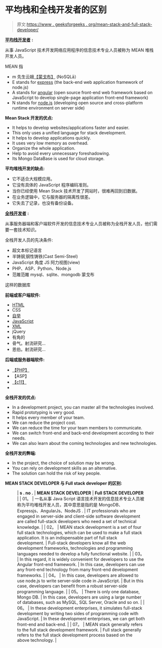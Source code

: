 # 平均栈和全栈开发者的区别

> 原文:[https://www . geeksforgeeks . org/mean-stack-and-full-stack-developer/](https://www.geeksforgeeks.org/difference-between-mean-stack-and-full-stack-developer/)

[**平均栈开发者**](https://www.geeksforgeeks.org/introduction-to-mean-stack/) **:**

从事 JavaScript 技术开发网络应用程序的信息技术专业人员被称为 MEAN 堆栈开发人员。

MEAN 指

*   m 先生云娥[【蒙戈布】](https://www.geeksforgeeks.org/mongodb-an-introduction/) (NoSQLā）
*   E stands for [express](https://www.geeksforgeeks.org/introduction-to-express/) (the back-end web application framework of node.js)
*   A stands for [angular](https://www.geeksforgeeks.org/angularjs-tutorials/) (open source front-end web framework based on JavaScript to develop single-page application front-end framework)
*   N stands for [node.js](https://www.geeksforgeeks.org/nodejs-tutorials/) (developing open source and cross-platform runtime environment on server side)

**Mean Stack 开发的优点:**

*   It helps to develop websites/applications faster and easier.
*   This only uses a unified language for stack development.
*   It helps to develop applications quickly.
*   It uses very low memory as overhead.
*   Organize the whole application.
*   Help to avoid every unnecessary foreshadowing.
*   Its Mongo DataBase is used for cloud storage.

**平均堆栈开发的缺点:**

*   它不适合大规模应用。
*   它没有具体的 JavaScript 程序编码准则。
*   当你已经使用 Mean Stack 技术开发了网站时，很难再回到旧数据。
*   在业务逻辑中，它与服务器的隔离性很差。
*   它失去了记录，也没有备份设备。

[**全栈开发者**](https://www.geeksforgeeks.org/what-is-full-stack-development/) **:**

从事服务器端和客户端软件开发的信息技术专业人员被称为全栈开发人员，他们需要一套技术知识。

全栈开发人员的先决条件:

*   超文本标记语言
*   半铸钢ˌ钢性铸铁(Cast Semi-Steel)
*   JavaScript 角度 JS 阿力视图(view)
*   PHP、ASP、Python、Node.js
*   范雎范雎 mysql、sqlite、mongodb 蒙戈布

这样的数据库

**前端或客户端软件:**

*   [HTML](https://www.geeksforgeeks.org/html-tutorials/)
*   CSS
*   [自举](https://www.geeksforgeeks.org/bootstrap-tutorials/)
*   [JavaScript](https://www.geeksforgeeks.org/javascript-tutorial/)
*   [XML](https://www.geeksforgeeks.org/xml-basics/)
*   jQuery
*   有角的
*   骨气。射流研究…
*   恩伯。射流研究…

**后端或服务器端软件:**

*   [【PHP】](https://www.geeksforgeeks.org/php/)
*   【ASP】
*   [【c11】](https://www.geeksforgeeks.org/c-plus-plus/)
*   [](https://www.geeksforgeeks.org/c-plus-plus/)

**全栈开发的优点:**

*   In a development project, you can master all the technologies involved.
*   Rapid prototyping is very good.
*   It helps every member of your team.
*   We can reduce the project cost.
*   We can reduce the time for your team members to communicate.
*   We can switch front-end and back-end development according to their needs.
*   We can also learn about the coming technologies and new technologies.

**全栈开发的弊端:**

*   In the project, the choice of solution may be wrong.
*   You can rely on development skills as an alternative.
*   The solution can hold the risk of key people.

**MEAN STACK DEVELOPER 与 Full stack developer 的区别:**

<figure class="table">

| **s . no .** | **MEAN STACK DEVELOPER** | **Full STACK DEVELOPER** |
| 01。 | 一名从事 Java Script 语言技术开发的信息技术专业人员被称为平均堆栈开发人员，其中意思是指的是 MongoDB、Expressjs、AngularJs、NodeJS . | IT professionals who are engaged in server-side and client-side software development are called full-stack developers who need a set of technical knowledge. |
| 02。 | MEAN stack development is a set of four full stack technologies, which can be used to make a full stack application. It is an indispensable part of full stack development. | Full-stack developers know all the web development frameworks, technologies and programming languages needed to develop a fully functional website. |
| 03。 | In this regard, it is widely convenient for developers to use the Angular front-end framework. | In this case, developers can use any front-end technology from many front-end development frameworks. |
| 04。 | In this case, developers are allowed to use node.js to write server-side code in JavaScript. | But in this case, developers can benefit from a robust server-side programming language. |
| 05。 | There is only one database, Mongo DB. | In this case, developers are using a large number of databases, such as MySQL, SQL Server, Oracle and so on. |
| 06。 | In these development enterprises, it simulates full-stack development by writing two sides of programming code with JavaScript. | In these development enterprises, we can get both front-end and back-end. |
| 07。 | MEAN stack generally refers to the full stack development framework. | Full stack generally refers to the full stack development process based on the above technology. |

</figure>